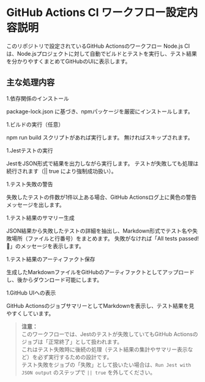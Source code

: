 # GitHub Actions CI ワークフロー設定内容説明
このリポジトリで設定されているGitHub Actionsのワークフロー Node.js CI は、Node.jsプロジェクトに対して自動でビルドとテストを実行し、テスト結果を分かりやすくまとめてGitHubのUIに表示します。

## 主な処理内容

1.依存関係のインストール

package-lock.json に基づき、npmパッケージを厳密にインストールします。

1.ビルドの実行（任意）

npm run build スクリプトがあれば実行します。
無ければスキップされます。

1.Jestテストの実行

JestをJSON形式で結果を出力しながら実行します。
テストが失敗しても処理は続行されます（|| true により強制成功扱い）。

1.テスト失敗の警告

失敗したテストの件数が1件以上ある場合、GitHub Actionsログ上に黄色の警告メッセージを出します。

1.テスト結果のサマリー生成

JSON結果から失敗したテストの詳細を抽出し、Markdown形式でテスト名や失敗場所（ファイルと行番号）をまとめます。
失敗がなければ「All tests passed! 🎉」のメッセージを表示します。

1.テスト結果のアーティファクト保存

生成したMarkdownファイルをGitHubのアーティファクトとしてアップロードし、後からダウンロード可能にします。

1.GitHub UIへの表示

GitHub ActionsのジョブサマリーとしてMarkdownを表示し、テスト結果を見やすくしています。


> **注意：**  
> このワークフローでは、Jestのテストが失敗していてもGitHub Actionsのジョブは「正常終了」として扱われます。  
> これはテスト失敗時に後続の処理（テスト結果の集計やサマリー表示など）を必ず実行するための設計です。  
> テスト失敗をジョブの「失敗」として扱いたい場合は、`Run Jest with JSON output` のステップで `|| true` を外してください。

